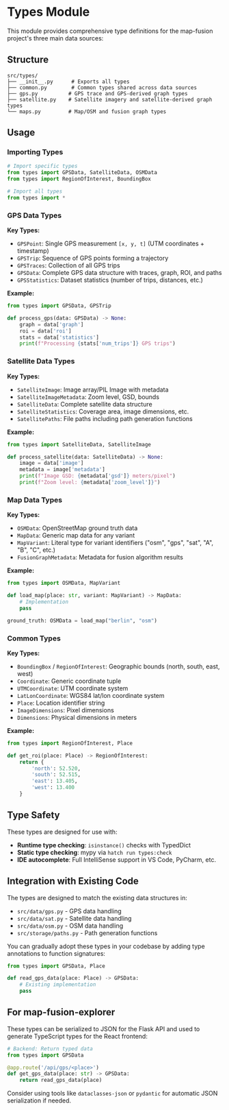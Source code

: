 # Types Module

This module provides comprehensive type definitions for the map-fusion project's three main data sources:

## Structure

```
src/types/
├── __init__.py      # Exports all types
├── common.py        # Common types shared across data sources
├── gps.py          # GPS trace and GPS-derived graph types
├── satellite.py    # Satellite imagery and satellite-derived graph types
└── maps.py         # Map/OSM and fusion graph types
```

## Usage

### Importing Types

```python
# Import specific types
from types import GPSData, SatelliteData, OSMData
from types import RegionOfInterest, BoundingBox

# Import all types
from types import *
```

### GPS Data Types

**Key Types:**
- `GPSPoint`: Single GPS measurement `[x, y, t]` (UTM coordinates + timestamp)
- `GPSTrip`: Sequence of GPS points forming a trajectory
- `GPSTraces`: Collection of all GPS trips
- `GPSData`: Complete GPS data structure with traces, graph, ROI, and paths
- `GPSStatistics`: Dataset statistics (number of trips, distances, etc.)

**Example:**
```python
from types import GPSData, GPSTrip

def process_gps(data: GPSData) -> None:
    graph = data['graph']
    roi = data['roi']
    stats = data['statistics']
    print(f"Processing {stats['num_trips']} GPS trips")
```

### Satellite Data Types

**Key Types:**
- `SatelliteImage`: Image array/PIL Image with metadata
- `SatelliteImageMetadata`: Zoom level, GSD, bounds
- `SatelliteData`: Complete satellite data structure
- `SatelliteStatistics`: Coverage area, image dimensions, etc.
- `SatellitePaths`: File paths including path generation functions

**Example:**
```python
from types import SatelliteData, SatelliteImage

def process_satellite(data: SatelliteData) -> None:
    image = data['image']
    metadata = image['metadata']
    print(f"Image GSD: {metadata['gsd']} meters/pixel")
    print(f"Zoom level: {metadata['zoom_level']}")
```

### Map Data Types

**Key Types:**
- `OSMData`: OpenStreetMap ground truth data
- `MapData`: Generic map data for any variant
- `MapVariant`: Literal type for variant identifiers ("osm", "gps", "sat", "A", "B", "C", etc.)
- `FusionGraphMetadata`: Metadata for fusion algorithm results

**Example:**
```python
from types import OSMData, MapVariant

def load_map(place: str, variant: MapVariant) -> MapData:
    # Implementation
    pass

ground_truth: OSMData = load_map("berlin", "osm")
```

### Common Types

**Key Types:**
- `BoundingBox` / `RegionOfInterest`: Geographic bounds (north, south, east, west)
- `Coordinate`: Generic coordinate tuple
- `UTMCoordinate`: UTM coordinate system
- `LatLonCoordinate`: WGS84 lat/lon coordinate system
- `Place`: Location identifier string
- `ImageDimensions`: Pixel dimensions
- `Dimensions`: Physical dimensions in meters

**Example:**
```python
from types import RegionOfInterest, Place

def get_roi(place: Place) -> RegionOfInterest:
    return {
        'north': 52.520,
        'south': 52.515,
        'east': 13.405,
        'west': 13.400
    }
```

## Type Safety

These types are designed for use with:
- **Runtime type checking**: `isinstance()` checks with TypedDict
- **Static type checking**: mypy via `hatch run types:check`
- **IDE autocomplete**: Full IntelliSense support in VS Code, PyCharm, etc.

## Integration with Existing Code

The types are designed to match the existing data structures in:
- `src/data/gps.py` - GPS data handling
- `src/data/sat.py` - Satellite data handling
- `src/data/osm.py` - OSM data handling
- `src/storage/paths.py` - Path generation functions

You can gradually adopt these types in your codebase by adding type annotations to function signatures:

```python
from types import GPSData, Place

def read_gps_data(place: Place) -> GPSData:
    # Existing implementation
    pass
```

## For map-fusion-explorer

These types can be serialized to JSON for the Flask API and used to generate TypeScript types for the React frontend:

```python
# Backend: Return typed data
from types import GPSData

@app.route('/api/gps/<place>')
def get_gps_data(place: str) -> GPSData:
    return read_gps_data(place)
```

Consider using tools like `dataclasses-json` or `pydantic` for automatic JSON serialization if needed.
